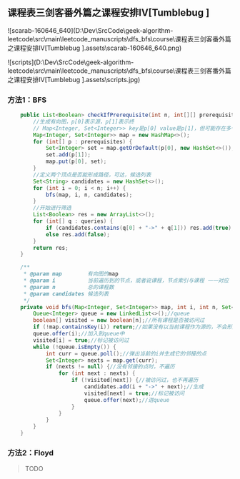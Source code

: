 ## 课程表三剑客番外篇之课程安排Ⅳ[Tumblebug ]







![scarab-160646_640](D:\Dev\SrcCode\geek-algorithm-leetcode\src\main\leetcode_manuscripts\dfs_bfs\course\课程表三剑客番外篇之课程安排Ⅳ[Tumblebug ].assets\scarab-160646_640.png)





![scripts](D:\Dev\SrcCode\geek-algorithm-leetcode\src\main\leetcode_manuscripts\dfs_bfs\course\课程表三剑客番外篇之课程安排Ⅳ[Tumblebug ].assets\scripts.jpg)

### 方法1：BFS

```java
    public List<Boolean> checkIfPrerequisite(int n, int[][] prerequisites, int[][] queries) {
        //生成有向图，p[0]表示源，p[1]表示终
        // Map<Integer, Set<Integer>> key是p[0] value是p[1]，但可能存在多个
        Map<Integer, Set<Integer>> map = new HashMap<>();
        for (int[] p : prerequisites) {
            Set<Integer> set = map.getOrDefault(p[0], new HashSet<>());
            set.add(p[1]);
            map.put(p[0], set);
        }
        //定义两个顶点是否能形成路径，可达，候选列表
        Set<String> candidates = new HashSet<>();
        for (int i = 0; i < n; i++) {
            bfs(map, i, n, candidates);
        }
        //开始进行筛选
        List<Boolean> res = new ArrayList<>();
        for (int[] q : queries) {
            if (candidates.contains(q[0] + "->" + q[1])) res.add(true);
            else res.add(false);
        }
        return res;
    }

    /**
     * @param map        有向图的map
     * @param i          当前遍历到的节点，或者说课程，节点索引与课程 一一对应
     * @param n          总的课程数
     * @param candidates 候选列表
     */
    private void bfs(Map<Integer, Set<Integer>> map, int i, int n, Set<String> candidates) {
        Queue<Integer> queue = new LinkedList<>();//queue
        boolean[] visited = new boolean[n];//所有课程是否被访问过
        if (!map.containsKey(i)) return;//如果没有以当前课程作为源的，不会形成
        queue.offer(i);//加入到queue中
        visited[i] = true;//标记被访问过
        while (!queue.isEmpty()) {
            int curr = queue.poll();//弹出当前的i并生成它的邻接的点
            Set<Integer> nexts = map.get(curr);
            if (nexts != null) {//没有邻接的点时，不遍历
                for (int next : nexts) {
                    if (!visited[next]) {//被访问过，也不再遍历
                        candidates.add(i + "->" + next);//生成
                        visited[next] = true;//标记被访问
                        queue.offer(next);//进queue
                    }
                }
            }
        }
    }
```

### 方法2：Floyd

> TODO